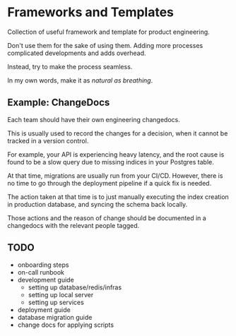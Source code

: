 # Frameworks and Templates


Collection of useful framework and template for product engineering.

Don't use them for the sake of using them. Adding more processes complicated developments and adds overhead.

Instead, try to make the process seamless.

In my own words, make it as _natural as breathing_.

## Example: ChangeDocs

Each team should have their own engineering changedocs.

This is usually used to record the changes for a decision, when it cannot be tracked in a version control.

For example, your API is experiencing heavy latency, and the root cause is found to be a slow query due to missing indices in your Postgres table.

At that time, migrations are usually run from your CI/CD. However, there is no time to go through the deployment pipeline if a quick fix is needed.

The action taken at that time is to just manually executing the index creation in production database, and syncing the schema back locally.


Those actions and the reason of change should be documented in a changedocs with the relevant people tagged.


## TODO

- onboarding steps
- on-call runbook
- development guide
	- setting up database/redis/infras
	- setting up local server
	- setting up services
- deployment guide
- database migration guide
- change docs for applying scripts
